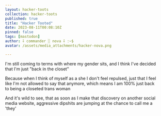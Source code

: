 ```yaml
---
layout: hacker-toots
collection: hacker-toots
published: true
title: "Hacker Tooted"
date: 2023-08-11T00:08:10Z
pinned: false
tags: [mastodon]
author: ⸸ commander ░ nova ⸸ :~$
avatar: /assets/media_attachments/hacker-nova.png

---
```


<p>I&#39;m still coming to terms with where my gender sits, and I think I&#39;ve decided that I&#39;m just &quot;back in the closet&quot;</p><p>Because when I think of myself as a  she I don&#39;t feel repulsed, just that I feel like I&#39;m not allowed to say that anymore, which means I am 100% just back to being a closeted trans woman</p><p>And it&#39;s wild to see, that as soon as I make that discovery on another social media website, aggressive dipshits are jumping at the chance to call me a &#39;they&#39;</p>


